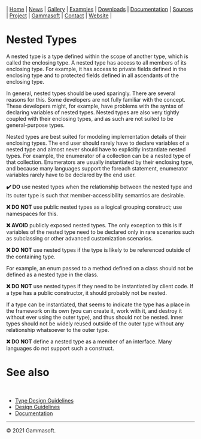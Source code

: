 | [Home](home.md) | [News](news.md) | [Gallery](gallery.md) | [Examples](examples.md) | [Downloads](downloads.md) | [Documentation](documentation.md) | [Sources](https://github.com/gammasoft71/xtd) | [Project](https://sourceforge.net/projects/xtdpro/) | [Gammasoft](gammasoft.md)  | [Contact](contact.md) | [Website](https://gammasoft71.wixsite.com/xtdpro) |

# Nested Types

A nested type is a type defined within the scope of another type, which is called the enclosing type. A nested type has access to all members of its enclosing type. For example, it has access to private fields defined in the enclosing type and to protected fields defined in all ascendants of the enclosing type.

In general, nested types should be used sparingly. There are several reasons for this. Some developers are not fully familiar with the concept. These developers might, for example, have problems with the syntax of declaring variables of nested types. Nested types are also very tightly coupled with their enclosing types, and as such are not suited to be general-purpose types.

Nested types are best suited for modeling implementation details of their enclosing types. The end user should rarely have to declare variables of a nested type and almost never should have to explicitly instantiate nested types. For example, the enumerator of a collection can be a nested type of that collection. Enumerators are usually instantiated by their enclosing type, and because many languages support the foreach statement, enumerator variables rarely have to be declared by the end user.

**✔️ DO** use nested types when the relationship between the nested type and its outer type is such that member-accessibility semantics are desirable.

**❌ DO NOT** use public nested types as a logical grouping construct; use namespaces for this.

**❌ AVOID** publicly exposed nested types. The only exception to this is if variables of the nested type need to be declared only in rare scenarios such as subclassing or other advanced customization scenarios.

**❌ DO NOT** use nested types if the type is likely to be referenced outside of the containing type.

For example, an enum passed to a method defined on a class should not be defined as a nested type in the class.

**❌ DO NOT** use nested types if they need to be instantiated by client code. If a type has a public constructor, it should probably not be nested.

If a type can be instantiated, that seems to indicate the type has a place in the framework on its own (you can create it, work with it, and destroy it without ever using the outer type), and thus should not be nested. Inner types should not be widely reused outside of the outer type without any relationship whatsoever to the outer type.

**❌ DO NOT** define a nested type as a member of an interface. Many languages do not support such a construct.

# See also
​
* [Type Design Guidelines](type_design_guidelines.md)
* [Design Guidelines](design_guidelines.md)
* [Documentation](documentation.md)

______________________________________________________________________________________________

© 2021 Gammasoft.
